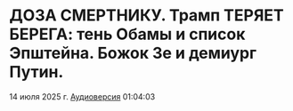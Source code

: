# ДОЗА СМЕРТНИКУ. Трамп ТЕРЯЕТ БЕРЕГА: тень Обамы и список Эпштейна. Божок Зе и демиург Путин.

14 июля 2025 г. [Аудиоверсия](https://www.youtube.com/watch?v=A7_MyP5aoVM) 01:04:03
